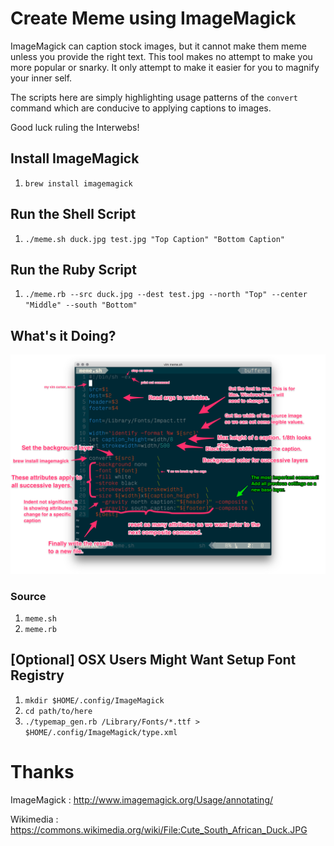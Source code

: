 # Create Meme using ImageMagick

ImageMagick can caption stock images, but it cannot make them meme unless
you provide the right text. This tool makes no attempt to make you more
popular or snarky. It only attempt to make it easier for you to magnify your
inner self.

The scripts here are simply highlighting usage patterns of the `convert`
command which are conducive to applying captions to images.

Good luck ruling the Interwebs!
 
## Install ImageMagick
 1. `brew install imagemagick`

## Run the Shell Script
 1. `./meme.sh duck.jpg test.jpg "Top Caption" "Bottom Caption"`
 
## Run the Ruby Script
 1. `./meme.rb --src duck.jpg --dest test.jpg --north "Top" --center "Middle" --south "Bottom"`

## What's it Doing?
![readme-annotated.png](readme-annotated.png "Annotated Source")

### Source
 1. `meme.sh`
 2. `meme.rb`

## [Optional] OSX Users Might Want Setup Font Registry
 1. `mkdir $HOME/.config/ImageMagick`
 2. `cd path/to/here`
 3. `./typemap_gen.rb /Library/Fonts/*.ttf > $HOME/.config/ImageMagick/type.xml`

# Thanks
ImageMagick
:  http://www.imagemagick.org/Usage/annotating/

Wikimedia
:  https://commons.wikimedia.org/wiki/File:Cute_South_African_Duck.JPG
